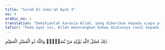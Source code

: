 ```yaml
---
title: "Surah Al-Jumu'ah Ayat 4"
no: 4
arabic_no: ٤
translation: "Demikianlah karunia Allah, yang diberikan kepada siapa yang Dia kehendaki; dan Allah memiliki karunia yang besar. "
tafsir: "Pada ayat ini, Allah menerangkan bahwa diutusnya rasul kepada manusia, untuk membersihkan mereka dari kemusyrikan dan sifat-sifat kebiadaban. Hal tersebut merupakan nikmat dan karunia Allah yang terbesar diberikan kepada siapa yang dikehendaki-Nya, dari hamba-hamba-Nya yang telah dipilih-Nya, karena kebersihan hati mereka dan kesediaan menerimanya."
---
```

ذٰلِكَ فَضْلُ اللّٰهِ يُؤْتِيْهِ مَنْ يَّشَاۤءُۗ وَاللّٰهُ ذُو الْفَضْلِ الْعَظِيْمِ